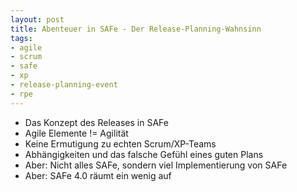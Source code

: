 ```yaml
---
layout: post
title: Abenteuer in SAFe - Der Release-Planning-Wahnsinn
tags:
- agile
- scrum
- safe
- xp
- release-planning-event
- rpe
---
```


* Das Konzept des Releases in SAFe
* Agile Elemente != Agilität
* Keine Ermutigung zu echten Scrum/XP-Teams
* Abhängigkeiten und das falsche Gefühl eines guten Plans
* Aber: Nicht alles SAFe, sondern viel Implementierung von SAFe
* Aber: SAFe 4.0 räumt ein wenig auf